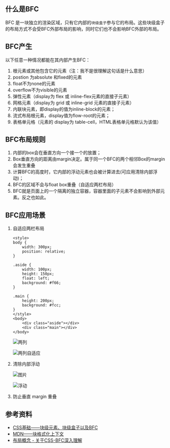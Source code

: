 ## 什么是BFC

 BFC 是一块独立的渲染区域，只有它内部的`块级盒子`参与它的布局。这些块级盒子的布局方式不会受BFC外部布局的影响，同时它们也不会影响BFC外部的布局。
 
## BFC产生

以下任意一种情况都能在其内部产生BFC：

1. 根元素或其他包含它的元素（注：我不是很理解这句话是什么意思）
2. postion 为absolute 和fixed的元素
3. float不为none的元素
4. overflow不为visible的元素
5. 弹性元素（display为 flex 或 inline-flex元素的直接子元素）
6. 网格元素（display为 grid 或 inline-grid 元素的直接子元素）
7. 内联块元素，即display的值为inline-block的元素；
8. 流式布局根元素，display值为flow-root的元素；
9. 表格单元格（元素的 display为 table-cell，HTML表格单元格默认为该值）



## BFC布局规则

1. 内部的box会在垂直方向一个接一个的放置；
2. Box垂直方向的距离由margin决定。属于同一个BFC的两个相邻Box的margin会发生重叠
3. 计算BFC的高度时，它内部的浮动元素也会被计算进去(可应用清除内部浮动)；
4. BFC的区域不会与float box重叠（自适应两栏布局）
5. BFC就是页面上的一个隔离的独立容器，容器里面的子元素不会影响到外部元素。反之也如此。


## BFC应用场景

1. 自适应两栏布局

	```
	<style>
    body {
        width: 300px;
        position: relative;
    }
 
    .aside {
        width: 100px;
        height: 150px;
        float: left;
        background: #f66;
    }
 
    .main {
        height: 200px;
        background: #fcc;
    }
	</style>
	<body>
	    <div class="aside"></div>
	    <div class="main"></div>
	</body>
	```
	

	
	![两列](https://s2.ax1x.com/2019/06/03/VYJ8zj.png)
	
	![两列自适应](https://s2.ax1x.com/2019/06/03/VYJ3WQ.png)
2. 清除内部浮动

	![图片](https://s2.ax1x.com/2019/06/03/VYJYyn.png)
	
	![浮动](https://s2.ax1x.com/2019/06/03/VYJJQs.png)
	
3. 防止垂直 margin 重叠



## 参考资料
* [CSS基础——块级元素、块级盒子以及BFC](https://juejin.im/post/5a7d22636fb9a0633c660359)
* [MDN——块格式化上下文](https://developer.mozilla.org/zh-CN/docs/Web/Guide/CSS/Block_formatting_context)
* [布局概念 - 关于CSS-BFC深入理解](https://juejin.im/post/5909db2fda2f60005d2093db)
